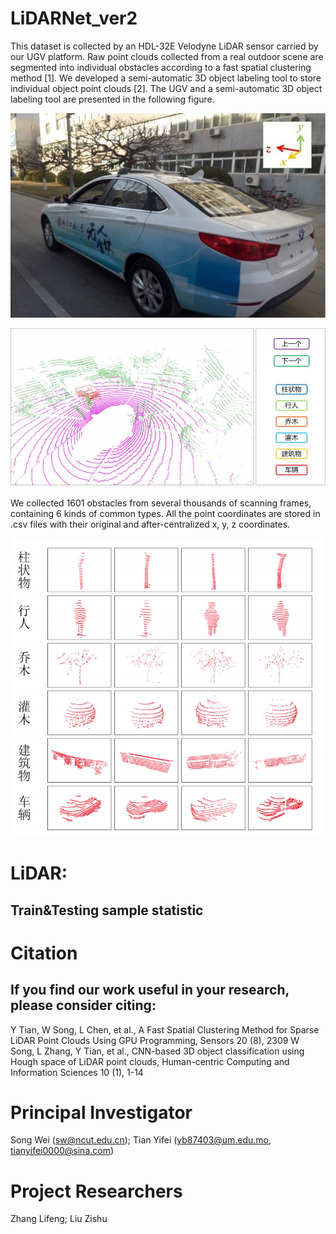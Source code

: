 # LiDARNet_ver2
This dataset is collected by an HDL-32E Velodyne LiDAR sensor carried by our UGV platform. Raw point clouds collected from a real outdoor scene are segmented into individual obstacles according to a fast spatial clustering method [1]. We developed a semi-automatic 3D object labeling tool to store individual object point clouds [2]. The UGV and a semi-automatic 3D object labeling tool are presented in the following figure.

![image](image/Car.jpg)

![image](image/Tool3.PNG)

We collected 1601 obstacles from several thousands of scanning frames, containing 6 kinds of common types. All the point coordinates are stored in .csv files with their original and after-centralized x, y, z coordinates.

![image](image/object.PNG)

# LiDAR:
 ## Train&Testing sample statistic

# Citation
## If you find our work useful in your research, please consider citing:
Y Tian, W Song, L Chen, et al., A Fast Spatial Clustering Method for Sparse LiDAR Point Clouds Using GPU Programming, Sensors 20 (8), 2309
W Song, L Zhang, Y Tian, et al., CNN-based 3D object classification using Hough space of LiDAR point clouds, Human-centric Computing and Information Sciences 10 (1), 1-14
 
# Principal Investigator
Song Wei (sw@ncut.edu.cn); Tian Yifei (yb87403@um.edu.mo, tianyifei0000@sina.com)

# Project Researchers
Zhang Lifeng; Liu Zishu
